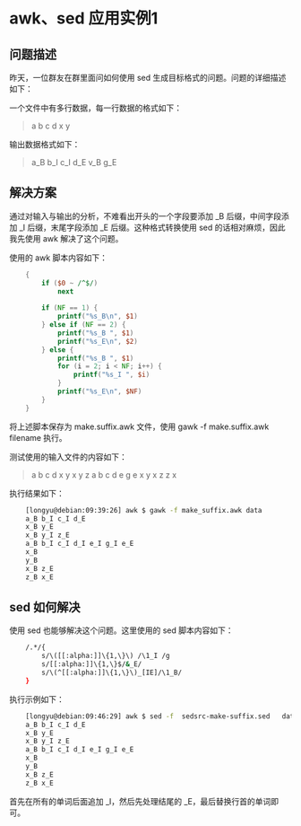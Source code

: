 # awk、sed 应用实例1
## 问题描述
昨天，一位群友在群里面问如何使用 sed 生成目标格式的问题。问题的详细描述如下：

一个文件中有多行数据，每一行数据的格式如下：

> a b c d
>  x y

输出数据格式如下：

> a_B b_I c_I d_E
>  v_B g_E

## 解决方案
通过对输入与输出的分析，不难看出开头的一个字段要添加 _B 后缀，中间字段添加 _I 后缀，末尾字段添加 _E 后缀。这种格式转换使用 sed 的话相对麻烦，因此我先使用 awk 解决了这个问题。

使用的 awk 脚本内容如下：
```awk
    {
    	if ($0 ~ /^$/)
            next
    
        if (NF == 1) {
            printf("%s_B\n", $1)
        } else if (NF == 2) {
            printf("%s_B ", $1)
            printf("%s_E\n", $2)
        } else {
            printf("%s_B ", $1)
            for (i = 2; i < NF; i++) {
                printf("%s_I ", $i)
            }
            printf("%s_E\n", $NF)
        }
    }
```
将上述脚本保存为 make.suffix.awk 文件，使用 gawk -f make.suffix.awk  filename 执行。

测试使用的输入文件的内容如下：

> a b c d 
> x y
>  x y z
>   a b c d e g e
>   x
>   y
>   x z
>   z x

执行结果如下：
```sh
    [longyu@debian:09:39:26] awk $ gawk -f make_suffix.awk data
    a_B b_I c_I d_E
    x_B y_E
    x_B y_I z_E
    a_B b_I c_I d_I e_I g_I e_E
    x_B
    y_B
    x_B z_E
    z_B x_E
```
## sed 如何解决
使用 sed 也能够解决这个问题。这里使用的 sed 脚本内容如下：
```sh
    /.*/{
        s/\([[:alpha:]]\{1,\}\) /\1_I /g
        s/[[:alpha:]]\{1,\}$/&_E/
        s/\(^[[:alpha:]]\{1,\}\)_[IE]/\1_B/
    }
```
执行示例如下：
```sh
    [longyu@debian:09:46:29] awk $ sed -f  sedsrc-make-suffix.sed   data
    a_B b_I c_I d_E
    x_B y_E
    x_B y_I z_E
    a_B b_I c_I d_I e_I g_I e_E
    x_B
    y_B
    x_B z_E
    z_B x_E
```
首先在所有的单词后面追加 _I，然后先处理结尾的 _E，最后替换行首的单词即可。


